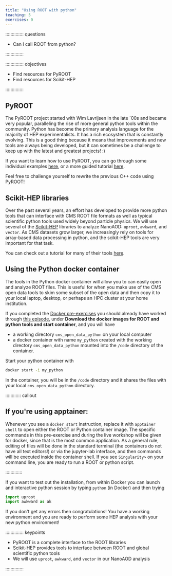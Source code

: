 ```yaml
---
title: "Using ROOT with python"
teaching: 5
exercises: 0
---
```


:::::::::::::: questions

- Can I call ROOT from python?

::::::::::::::

:::::::::::::: objectives

- Find resources for PyROOT
- Find resources for Scikit-HEP

::::::::::::::


## PyROOT

The PyROOT project started with Wim Lavrijsen in the late `00s and became very popular, 
paralleling the rise of more general python tools within the community. Python has become the primary analysis language for the majority of HEP experimentalists. It has a
rich ecosystem that is constantly evolving. This is a good thing because it means that improvements
and new tools are always being developed, but it can sometimes be a challenge to keep up with the 
latest and greatest projects! :)

If you want to learn how to use PyROOT, you can go through some individual examples
[here](https://root.cern.ch/doc/master/group__tutorial__pyroot.html), or a more guided tutorial
[here](https://root.cern/manual/python/).

Feel free to challenge yourself to rewrite the previous C++ code using PyROOT! 

## Scikit-HEP libraries

Over the past several years, an effort has developed to provide more python tools that can interface with CMS ROOT file formats as well as typical scientific python tools used widely beyond particle physics.
We will use several of the [Scikit-HEP](https://scikit-hep.org/) libraries to analyze NanoAOD: `uproot`, `awkward`, and `vector`. As CMS datasets grow larger, we increasingly rely on tools for array-based 
data processing in python, and the scikit-HEP tools are very important for that task. 

You can check out a tutorial for many of their tools [here](https://hsf-training.github.io/hsf-training-scikit-hep-webpage/). 

## Using the Python docker container

The tools in the Python docker container will allow you to can easily open
and analyze ROOT files. This is useful for when you make use of the CMS open data tools to skim 
some subset of the open data and then copy it to your local laptop, desktop, or perhaps an 
HPC cluster at your home institution. 

If you completed the [Docker pre-exercises](https://cms-opendata-workshop.github.io/workshopwhepp-lesson-docker/) 
you should already have worked through 
[this episode](https://cms-opendata-workshop.github.io/workshopwhepp-lesson-docker/03-docker-for-cms-opendata/index.html), under **Download the docker images for ROOT and python tools and start container**, and you will have

- a working directory `cms_open_data_python` on your local computer
- a docker container with name `my_python` created with the working directory `cms_open_data_python` mounted into the `/code` directory of the container.

Start your python container with

```bash
docker start -i my_python
```

In the container, you will be in the `/code` directory and it shares the files with your local `cms_open_data_python` directory.

:::::::::::: callout

## If you're using apptainer:

Whenever you see a `docker start` instruction, replace it with `apptainer shell` to open either the ROOT or Python container image.
The specific commands in this pre-exercise and during the live workshop will be given for docker, since that is the most common application.
As a general rule, editing of files will be done in the standard terminal (the containers do not have all text editors!) or via the jupyter-lab interface, and then commands will be executed inside the container shell. If you see `Singularity>` on your command line, you are ready to run a ROOT or python script.

:::::::::::::

If you want to test out the installation, from within Docker you can launch and 
interactive python session by typing `python` (in Docker) and then trying

```python
import uproot
import awkward as ak
```

If you don't get any errors then congratulations! You have a working environment and you are ready to
perform some HEP analysis with your new python environment!

:::::::::::::: keypoints

- PyROOT is a complete interface to the ROOT libraries
- Scikit-HEP provides tools to interface between ROOT and global scientific python tools
- We will use `uproot`, `awkward`, and `vector` in our NanoAOD analysis

::::::::::::::
